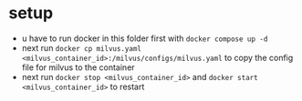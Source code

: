 # setup
- u have to run docker in this folder first with `docker compose up -d`
- next run `docker cp milvus.yaml <milvus_container_id>:/milvus/configs/milvus.yaml` to copy the config file for milvus to the container
- next run `docker stop <milvus_container_id>` and `docker start <milvus_container_id>` to restart